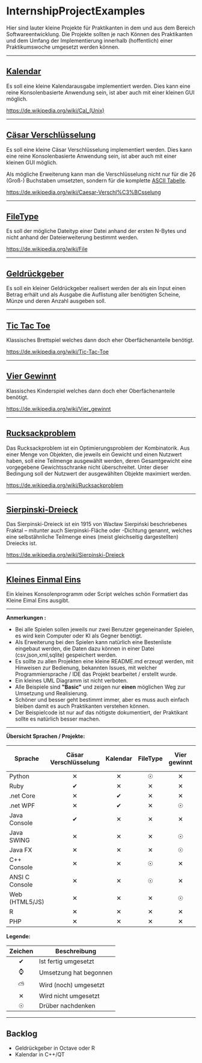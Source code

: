 # InternshipProjectExamples

Hier sind lauter kleine Projekte für Praktikanten in dem und aus dem Bereich Softwareentwicklung. Die Projekte sollten je nach Können des Praktikanten und dem Umfang der Implementierung innerhalb (hoffentlich) einer Praktikumswoche umgesetzt werden können.

---

## [Kalendar](./Calendar)

Es soll eine kleine Kalendarausgabe implementiert werden. Dies kann eine reine Konsolenbasierte Anwendung sein, ist aber auch mit einer kleinen GUI möglich.

https://de.wikipedia.org/wiki/Cal_(Unix)

---

## [Cäsar Verschlüsselung](./CaesarCipher)

Es soll eine kleine Cäsar Verschlüsselung implementiert werden. Dies kann eine reine Konsolenbasierte Anwendung sein, ist aber auch mit einer kleinen GUI möglich.

Als mögliche Erweiterung kann man die Verschlüsselung nicht nur für die 26 (Groß-) Buchstaben umsetzten, sondern für die komplette [ASCII Tabelle](https://de.wikipedia.org/wiki/American_Standard_Code_for_Information_Interchange#ASCII-Tabelle).

https://de.wikipedia.org/wiki/Caesar-Verschl%C3%BCsselung

---

## [FileType](./FileType)

Es soll der mögliche Dateityp einer Datei anhand der ersten N-Bytes und nicht anhand der
Dateierweiterung bestimmt werden.

https://de.wikipedia.org/wiki/File

---

## [Geldrückgeber](./Geldrueckgeber)

Es soll ein kleiner Geldrückgeber realisert werden der als ein Input einen Betrag erhält und als Ausgabe
die Auflistung aller benötigten Scheine, Münze und deren Anzahl ausgeben soll.

---

## [Tic Tac Toe](./TicTacToe)

Klassisches Brettspiel welches dann doch eher Oberfächenanteile benötigt.

https://de.wikipedia.org/wiki/Tic-Tac-Toe

---

## [Vier Gewinnt](./ConnectFour)

Klassisches Kinderspiel welches dann doch eher Oberfächenanteile benötigt.

https://de.wikipedia.org/wiki/Vier_gewinnt

---

## [Rucksackproblem](./Rucksackproblem)

Das Rucksackproblem ist ein Optimierungsproblem der Kombinatorik. Aus einer Menge von Objekten, die jeweils ein Gewicht und einen Nutzwert haben, soll eine Teilmenge ausgewählt werden, 
deren Gesamtgewicht eine vorgegebene Gewichtsschranke nicht überschreitet. Unter dieser Bedingung soll der Nutzwert der ausgewählten Objekte maximiert werden.

https://de.wikipedia.org/wiki/Rucksackproblem

---

## [Sierpinski-Dreieck](./SierpinskiDreieck)

Das Sierpinski-Dreieck ist ein 1915 von Wacław Sierpiński beschriebenes Fraktal – mitunter auch Sierpinski-Fläche oder -Dichtung genannt, 
welches eine selbstähnliche Teilmenge eines (meist gleichseitig dargestellten) Dreiecks ist.

https://de.wikipedia.org/wiki/Sierpinski-Dreieck

---

## [Kleines Einmal Eins](./KleinesEinmalEins)

Ein kleines Konsolenprogramm oder Script welches schön Formatiert das Kleine Eimal Eins ausgibt.

---

**Anmerkungen :**

- Bei alle Spielen sollen jeweils nur zwei Benutzer gegeneinander Spielen, es wird kein Computer oder KI als Gegner benötigt.
- Als Erweiterung bei den Spielen kann natürlich eine Bestenliste eingebaut werden, die Daten dazu
können in einer Datei (csv,json,xml,sqlite) gespeichert werden.
- Es sollte zu allen Projekten eine kleine README.md erzeugt werden, mit Hinweisen zur Bedienung, bekannten Issues, mit welcher Programmiersprache / IDE das Projekt bearbeitet / erstellt wurde.
- Ein kleines UML Diagramm ist nicht verboten.
- Alle Beispiele sind **"Basic"** und zeigen nur **einen** möglichen Weg zur Umsetzung und Realisierung.
- Schöner und besser geht bestimmt immer, aber es muss auch einfach bleiben damit es auch Praktikanten verstehen können.
- Der Beispielcode ist nur auf das nötigste dokumentiert, der Praktikant sollte es natürlich besser machen.

---

**Übersicht Sprachen / Projekte:**

|Sprache       |Cäsar Verschlüsselung|Kalendar|FileType|Vier gewinnt|Geldrückgeber|Tic Tac Toe|Rucksack Problem|Sierpinski Dreieck|Kleines Einmal Eins|
|--------------|:-------------------:|:------:|:------:|:----------:|:-----------:|:---------:|:-------------:|:----------------:|:-----------------:|
|Python        |&#10005;             |&#10005;|&#9737; |&#10005;    |&#10004;     |&#10005;   |&#9737;        |&#10005;          |&#10004;           |
|Ruby          |&#10004;             |&#10005;|&#10005;|&#10005;    |&#10005;     |&#10005;   |&#9737;        |&#10005;          |&#10005;           |
|.net Core     |&#10005;             |&#10004;|&#10005;|&#10005;    |&#10005;     |&#10005;   |&#9737;        |&#10005;          |&#10005;           |
|.net WPF      |&#10005;             |&#10004;|&#10005;|&#9737;     |&#10005;     |&#10004;   |&#10005;       |&#9737;           |&#10005;           |
|Java Console  |&#10004;             |&#10005;|&#10005;|&#10005;    |&#10004;     |&#10005;   |&#9737;        |&#10005;          |&#10005;           |
|Java SWING    |&#10005;             |&#10005;|&#10005;|&#9737;     |&#10005;     |&#10004;   |&#10005;       |&#9737;           |&#10005;           |
|Java FX       |&#10005;             |&#10005;|&#10005;|&#9737;     |&#10005;     |&#10005;   |&#10005;       |&#9737;           |&#10004;           |
|C++ Console   |&#10005;             |&#10005;|&#9737; |&#10005;    |&#10005;     |&#10005;   |&#9737;        |&#10005;          |&#10005;           |
|ANSI C Console|&#10005;             |&#10005;|&#9737; |&#10005;    |&#10005;     |&#10005;   |&#10005;       |&#10005;          |&#10005;           |
|Web (HTML5/JS)|&#10005;             |&#10005;|&#10005;|&#9737;     |&#10005;     |&#10005;   |&#10005;       |&#9737;           |&#10005;           |
|R             |&#10005;             |&#10005;|&#10005;|&#10005;    |&#10005;     |&#10005;   |&#9737;        |&#10005;          |&#10005;           |
|PHP           |&#10005;             |&#10005;|&#10005;|&#10005;    |&#10005;     |&#10005;   |&#9737;        |&#10005;          |&#10005;           |

**Legende:**

|Zeichen |Beschreibung          |
|:------:|----------------------|
|&#10004;|Ist fertig umgesetzt  |
|&#8986; |Umsetzung hat begonnen|
|&#9925; |Wird (noch) umgesetzt |
|&#10005;|Wird nicht umgesetzt  |
|&#9737; |Drüber nachdenken     |

---

## Backlog

- Geldrückgeber in Octave oder R
- Kalendar in C++/QT
